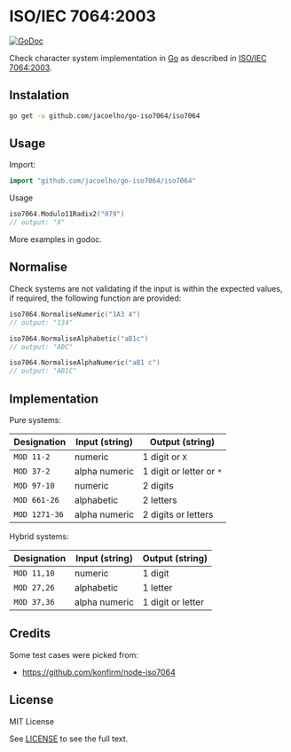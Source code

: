 # ISO/IEC 7064:2003

[![GoDoc](https://godoc.org/github.com/jacoelho/go-iso7064?status.svg)](https://pkg.go.dev/github.com/jacoelho/go-iso7064?tab=overview)

Check character system implementation in [Go](https://golang.org) as described in [ISO/IEC 7064:2003](https://www.iso.org/standard/31531.html).

## Instalation

```bash
go get -u github.com/jacoelho/go-iso7064/iso7064
```

## Usage

Import:
```go
import "github.com/jacoelho/go-iso7064/iso7064"
```

Usage
```go
iso7064.Modulo11Radix2("079")
// output: "X"
```

More examples in godoc.

## Normalise

Check systems are not validating if the input is within the expected values, if required, the following function are provided:

```go
iso7064.NormaliseNumeric("1A3 4")
// output: "134"
```

```go
iso7064.NormaliseAlphabetic("aB1c")
// output: "ABC"
```

```go
iso7064.NormaliseAlphaNumeric("aB1 c")
// output: "AB1C"
```

## Implementation
Pure systems:

| Designation   | Input (string) | Output (string)          |
| ------------- | -------------- | ------------------------ |
| `MOD 11-2`    | numeric        | 1 digit or `X`           |
| `MOD 37-2`    | alpha numeric  | 1 digit or letter or `*` |
| `MOD 97-10`   | numeric        | 2 digits                 |
| `MOD 661-26`  | alphabetic     | 2 letters                |
| `MOD 1271-36` | alpha numeric  | 2 digits or letters      |

Hybrid systems:

| Designation | Input (string) | Output (string)   |
| ----------- | -------------- | ----------------- |
| `MOD 11,10` | numeric        | 1 digit           |
| `MOD 27,26` | alphabetic     | 1 letter          |
| `MOD 37,36` | alpha numeric  | 1 digit or letter |

## Credits

Some test cases were picked from:
* https://github.com/konfirm/node-iso7064

## License

MIT License

See [LICENSE](LICENSE) to see the full text.
